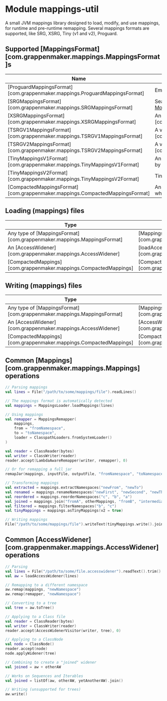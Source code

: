 # Module mappings-util

A small JVM mappings library designed to load, modify, and use mappings, for runtime and pre-runtime remapping.
Several mappings formats are supported, like SRG, XSRG, Tiny (v1 and v2), Proguard.

## Supported [MappingsFormat][com.grappenmaker.mappings.MappingsFormat]s

| **Name**                                                                     | **Description**                                                                               |
|------------------------------------------------------------------------------|-----------------------------------------------------------------------------------------------|
| [ProguardMappingsFormat][com.grappenmaker.mappings.ProguardMappingsFormat]   | Emitted by [Proguard](https://www.guardsquare.com/proguard) as debug symbols                  |
| [SRGMappingsFormat][com.grappenmaker.mappings.SRGMappingsFormat]             | Searge mappings commonly used in the [ModCoderPack](http://www.modcoderpack.com/)             |
| [XSRGMappingsFormat][com.grappenmaker.mappings.XSRGMappingsFormat]           | An extension of the [SRGMappingsFormat][com.grappenmaker.mappings.SRGMappingsFormat]          |
| [TSRGV1MappingsFormat][com.grappenmaker.mappings.TSRGV1MappingsFormat]       | A variation on the [SRGMappingsFormat][com.grappenmaker.mappings.SRGMappingsFormat]           |
| [TSRGV2MappingsFormat][com.grappenmaker.mappings.TSRGV2MappingsFormat]       | A variation on the [SRGMappingsFormat][com.grappenmaker.mappings.SRGMappingsFormat]           |
| [TinyMappingsV1Format][com.grappenmaker.mappings.TinyMappingsV1Format]       | An obsolete version of Tiny mappings, popularized by [yarn](https://github.com/FabricMC/yarn) |
| [TinyMappingsV2Format][com.grappenmaker.mappings.TinyMappingsV2Format]       | Tiny mappings, popularized by [yarn](https://github.com/FabricMC/yarn)                        |
| [CompactedMappingsFormat][com.grappenmaker.mappings.CompactedMappingsFormat] | An experimental mappings format inspired by Tiny, which compresses the format slightly        |

## Loading (mappings) files

| **Type**                                                               | **Snippet**                                                                              |
|------------------------------------------------------------------------|------------------------------------------------------------------------------------------|
| Any type of [MappingsFormat][com.grappenmaker.mappings.MappingsFormat] | [MappingsLoader.loadMappings][com.grappenmaker.mappings.MappingsLoader.loadMappings]     |
| An [AccessWidener][com.grappenmaker.mappings.AccessWidener]            | [loadAccessWidener][com.grappenmaker.mappings.loadAccessWidener]                         |
| [CompactedMappings][com.grappenmaker.mappings.CompactedMappings]       | [CompactedMappingsFormat.parse][com.grappenmaker.mappings.CompactedMappingsFormat.parse] |

## Writing (mappings) files

| **Type**                                                               | **Snippet**                                                                  |
|------------------------------------------------------------------------|------------------------------------------------------------------------------|
| Any type of [MappingsFormat][com.grappenmaker.mappings.MappingsFormat] | [Mappings.write][com.grappenmaker.mappings.write]                            |
| An [AccessWidener][com.grappenmaker.mappings.AccessWidener]            | [AccessWidener.write][com.grappenmaker.mappings.write]                       |
| [CompactedMappings][com.grappenmaker.mappings.CompactedMappings]       | [CompactedMappings.write][com.grappenmaker.mappings.write]                   |

## Common [Mappings][com.grappenmaker.mappings.Mappings] operations

```kt
// Parsing mappings
val lines = File("/path/to/some/mappings/file").readLines()

// The mappings format is automatically detected
val mappings = MappingsLoader.loadMappings(lines)

// Using mappings
val remapper = MappingsRemapper(
    mappings,
    from = "fromNamespace",
    to = "toNamespace",
    loader = ClasspathLoaders.fromSystemLoader()
)

val reader = ClassReader(bytes)
val writer = ClassWriter(reader)
reader.accept(LambdaAwareRemapper(writer, remapper), 0)

// Or for remapping a full jar
remapJar(mappings, inputFile, outputFile, "fromNamespace", "toNamespace")

// Transforming mappings
val extracted = mappings.extractNamespaces("newFrom", "newTo")
val renamed = mappings.renameNamespaces("newFirst", "newSecond", "newThird")
val reordered = mappings.reorderNamespaces("c", "b", "a")
val joined = mappings.join("fromA", otherMappings, "fromB", "intermediary")
val filtered = mappings.filterNamespaces("b", "c")
val tinyMappings = mappings.asTinyMappings(v2 = true)

// Writing mappings
File("/path/to/some/mappings/file").writeText(tinyMappings.write().joinToString("\n"))
```

## Common [AccessWidener][com.grappenmaker.mappings.AccessWidener] operations
```kt
// Parsing
val lines = File("/path/to/some/file.accesswidener").readText().trim().lines()
val aw = loadAccessWidener(lines)

// Remapping to a different namespace
aw.remap(mappings, "newNamespace")
aw.remap(remapper, "newNamespace")

// Converting to a tree
val tree = aw.toTree()

// Applying to a Class file
val reader = ClassReader(bytes)
val writer = ClassWriter(reader)
reader.accept(AccessWidenerVisitor(writer, tree), 0)

// Applying to a ClassNode
val node = ClassNode()
reader.accept(node)
node.applyWidener(tree)

// Combining to create a "joined" widener
val joined = aw + otherAW

// Works on Sequences and Iterables
val joined = listOf(aw, otherAW, yetAnotherAW).join()

// Writing (unsupported for trees)
aw.write()
```
